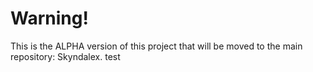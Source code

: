 # Warning!

This is the ALPHA version of this project that will be moved to the main repository: Skyndalex.
test